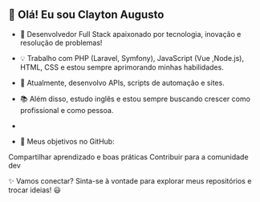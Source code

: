## 👋 Olá! Eu sou Clayton Augusto

- 🚀 Desenvolvedor Full Stack apaixonado por tecnologia, inovação e resolução de problemas!

- 💡 Trabalho com PHP (Laravel, Symfony), JavaScript (Vue ,Node.js), HTML, CSS e estou sempre aprimorando minhas habilidades.

- 🎯 Atualmente, desenvolvo APIs, scripts de automação e sites.

- 📚 Além disso, estudo inglês e estou sempre buscando crescer como profissional e como pessoa.
- 
- 🔗 Meus objetivos no GitHub:

 Compartilhar aprendizado e boas práticas
 Contribuir para a comunidade dev

✨ Vamos conectar? Sinta-se à vontade para explorar meus repositórios e trocar ideias! 😃
